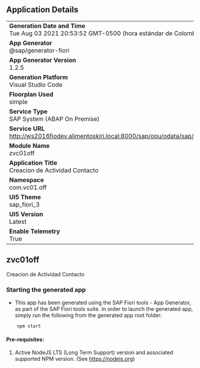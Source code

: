 ## Application Details
|               |
| ------------- |
|**Generation Date and Time**<br>Tue Aug 03 2021 20:53:52 GMT-0500 (hora estándar de Colombia)|
|**App Generator**<br>@sap/generator-fiori|
|**App Generator Version**<br>1.2.5|
|**Generation Platform**<br>Visual Studio Code|
|**Floorplan Used**<br>simple|
|**Service Type**<br>SAP System (ABAP On Premise)|
|**Service URL**<br>http://ws2016fiodev.alimentoskiri.local:8000/sap/opu/odata/sap/Z_OD_FIORI_SD_SRV//sap/opu/odata/sap/Z_OD_FIORI_SD_SRV
|**Module Name**<br>zvc01off|
|**Application Title**<br>Creacion de Actividad Contacto|
|**Namespace**<br>com.vc01.off|
|**UI5 Theme**<br>sap_fiori_3|
|**UI5 Version**<br>Latest|
|**Enable Telemetry**<br>True|

## zvc01off

Creacion de Actividad Contacto

### Starting the generated app

-   This app has been generated using the SAP Fiori tools - App Generator, as part of the SAP Fiori tools suite.  In order to launch the generated app, simply run the following from the generated app root folder:

```
    npm start
```

#### Pre-requisites:

1. Active NodeJS LTS (Long Term Support) version and associated supported NPM version.  (See https://nodejs.org)


